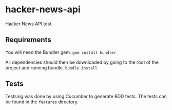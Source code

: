 hacker-news-api
===============

Hacker News API test

Requirements
------------

You will need the Bundler gem.
`gem install bundler`

All dependencies should then be downloaded by going to the root of the project and running bundle.
`bundle install`

Tests
-----

Testsing was done by using Cucumber to generate BDD tests. The tests can be found in the `features` directory.
